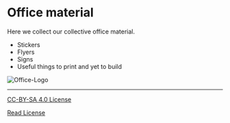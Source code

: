 # Office material

Here we collect our collective office material.

- Stickers
- Flyers
- Signs
- Useful things to print and yet to build

![Office-Logo](https://github.com/opencultureagency/office-material/blob/master/Office-Sticker.svg)


---

[CC-BY-SA 4.0 License](https://choosealicense.com/licenses/cc-by-sa-4.0/) 

[Read License](https://github.com/opencultureagency/office-material/edit/master/LICENSE.md)
